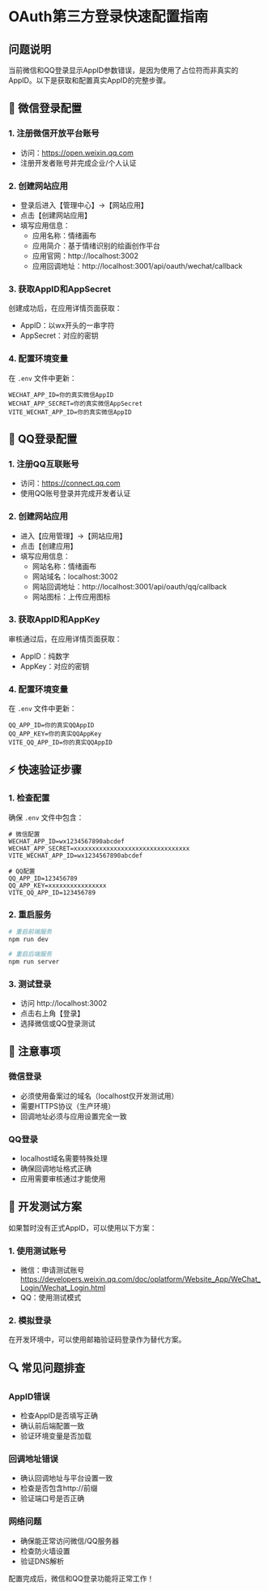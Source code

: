 # OAuth第三方登录快速配置指南

## 问题说明
当前微信和QQ登录显示AppID参数错误，是因为使用了占位符而非真实的AppID。以下是获取和配置真实AppID的完整步骤。

## 🔧 微信登录配置

### 1. 注册微信开放平台账号
- 访问：https://open.weixin.qq.com
- 注册开发者账号并完成企业/个人认证

### 2. 创建网站应用
- 登录后进入【管理中心】→【网站应用】
- 点击【创建网站应用】
- 填写应用信息：
  - 应用名称：情绪画布
  - 应用简介：基于情绪识别的绘画创作平台
  - 应用官网：http://localhost:3002
  - 应用回调地址：http://localhost:3001/api/oauth/wechat/callback

### 3. 获取AppID和AppSecret
创建成功后，在应用详情页面获取：
- AppID：以wx开头的一串字符
- AppSecret：对应的密钥

### 4. 配置环境变量
在 `.env` 文件中更新：
```
WECHAT_APP_ID=你的真实微信AppID
WECHAT_APP_SECRET=你的真实微信AppSecret
VITE_WECHAT_APP_ID=你的真实微信AppID
```

## 🔧 QQ登录配置

### 1. 注册QQ互联账号
- 访问：https://connect.qq.com
- 使用QQ账号登录并完成开发者认证

### 2. 创建网站应用
- 进入【应用管理】→【网站应用】
- 点击【创建应用】
- 填写应用信息：
  - 网站名称：情绪画布
  - 网站域名：localhost:3002
  - 网站回调地址：http://localhost:3001/api/oauth/qq/callback
  - 网站图标：上传应用图标

### 3. 获取AppID和AppKey
审核通过后，在应用详情页面获取：
- AppID：纯数字
- AppKey：对应的密钥

### 4. 配置环境变量
在 `.env` 文件中更新：
```
QQ_APP_ID=你的真实QQAppID
QQ_APP_KEY=你的真实QQAppKey
VITE_QQ_APP_ID=你的真实QQAppID
```

## ⚡ 快速验证步骤

### 1. 检查配置
确保 `.env` 文件中包含：
```
# 微信配置
WECHAT_APP_ID=wx1234567890abcdef
WECHAT_APP_SECRET=xxxxxxxxxxxxxxxxxxxxxxxxxxxxxxxx
VITE_WECHAT_APP_ID=wx1234567890abcdef

# QQ配置  
QQ_APP_ID=123456789
QQ_APP_KEY=xxxxxxxxxxxxxxxx
VITE_QQ_APP_ID=123456789
```

### 2. 重启服务
```bash
# 重启前端服务
npm run dev

# 重启后端服务  
npm run server
```

### 3. 测试登录
- 访问 http://localhost:3002
- 点击右上角【登录】
- 选择微信或QQ登录测试

## 📝 注意事项

### 微信登录
- 必须使用备案过的域名（localhost仅开发测试用）
- 需要HTTPS协议（生产环境）
- 回调地址必须与应用设置完全一致

### QQ登录
- localhost域名需要特殊处理
- 确保回调地址格式正确
- 应用需要审核通过才能使用

## 🚀 开发测试方案

如果暂时没有正式AppID，可以使用以下方案：

### 1. 使用测试账号
- 微信：申请测试账号 https://developers.weixin.qq.com/doc/oplatform/Website_App/WeChat_Login/Wechat_Login.html
- QQ：使用测试模式

### 2. 模拟登录
在开发环境中，可以使用邮箱验证码登录作为替代方案。

## 🔍 常见问题排查

### AppID错误
- 检查AppID是否填写正确
- 确认前后端配置一致
- 验证环境变量是否加载

### 回调地址错误
- 确认回调地址与平台设置一致
- 检查是否包含http://前缀
- 验证端口号是否正确

### 网络问题
- 确保能正常访问微信/QQ服务器
- 检查防火墙设置
- 验证DNS解析

配置完成后，微信和QQ登录功能将正常工作！
